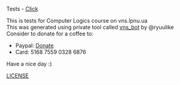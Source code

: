 Tests - [Click](https://raw.githubusercontent.com/eranok/kl_tests_pack_by_ryuulike/main/database_kl_by_ryuulike.txt)

This is tests for Computer Logics course on vns.lpnu.ua  
This was generated using private tool called [vns_bot](https://github.com/eranok/vns_bot) by @ryuulike  
Consider to donate for a coffee to:  
  - Paypal: [Donate](https://www.paypal.com/donate/?hosted_button_id=WJEYAC8SX6676)
  - Card: 5168 7559 0328 6876  

Have a nice day :)

[LICENSE](https://github.com/eranok/kl_tests_pack_by_ryuulike/blob/main/LICENSE)
